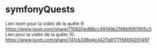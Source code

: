 # symfonyQuests
Lien loom pour la vidéo de la quête 9: https://www.loom.com/share/710620ed98cc49149b2198bf687905c5  
Lien pour la vidéo de la quête 10: https://www.loom.com/share/741cb338e4cd427a9177f580f4201497
